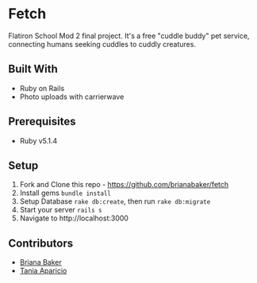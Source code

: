 # Fetch

Flatiron School Mod 2 final project. It's a free "cuddle buddy" pet service, connecting humans seeking cuddles to cuddly creatures. 

## Built With

* Ruby on Rails 
* Photo uploads with carrierwave

## Prerequisites

* Ruby v5.1.4

## Setup 

1. Fork and Clone this repo - https://github.com/brianabaker/fetch
2. Install gems `bundle install`
3. Setup Database `rake db:create`, then run `rake db:migrate`
4. Start your server `rails s` 
5. Navigate to http://localhost:3000 

## Contributors 
* [Briana Baker](https://github.com/brianabaker/)
* [Tania Aparicio](https://github.com/tanelam)
